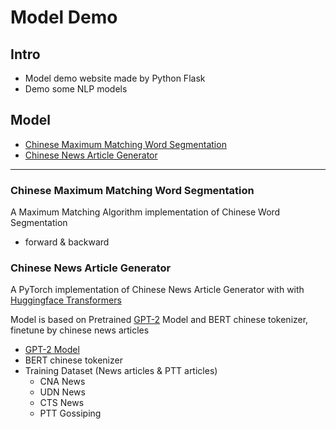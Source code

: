 # Model Demo

## Intro

- Model demo website made by Python Flask
- Demo some NLP models


## Model

*   [Chinese Maximum Matching Word Segmentation](#1)
*   [Chinese News Article Generator](#2)

------

<h3 id=1> Chinese Maximum Matching Word Segmentation</h3>

A Maximum Matching Algorithm implementation of Chinese Word Segmentation 

- forward & backward

<h3 id=2>Chinese News Article Generator</h3>

A PyTorch implementation of Chinese News Article Generator with with [Huggingface Transformers](https://github.com/huggingface/transformers)

Model is based on Pretrained [GPT-2](https://github.com/openai/gpt-2) Model and BERT chinese tokenizer, finetune by chinese news articles

- [GPT-2 Model](https://github.com/openai/gpt-2)
- BERT chinese tokenizer
- Training Dataset (News articles & PTT articles)
    - CNA News
    - UDN News
    - CTS News
    - PTT Gossiping


